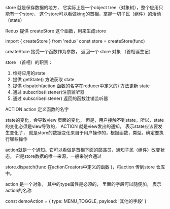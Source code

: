 <!-- 关于store的备注 -->

<!-- redux react的状态管理器 -->

store 就是保存数据的地方， 它实际上是一个object tree（对象树），整个应用只能有一个store，
这个store可以看做king的首相，掌握一切子民（组件）的活动（state）

Redux 提供  createStore 这个函数，用来生成store

import { createStore } from 'redux'
const store = createStore(func)

<!-- func 一般是封装的状态管理函数 然后导出为全局的store -->


createStore 接受一个函数作为参数， 返回一个 store 对象 （首相诞生记）

store （首相）的职责：

1. 维持应用的state
2. 提供 getState() 方法获取 state
3. 提供 dispatch(action 函数的名字在reducer中定义的) 方法更新  state
4. 通过 subscribe(listener)注册监听器
5. 通过 subscribe(listener) 返回的函数注销监听器

ACTION action 定义函数的名字

state的变化，会导致view 页面的变化， 但是，用户接触不到state，所以，state的变化必须是view导致的， ACTION 就是view发出的通知， 表示state应该要发生变化了， 就是store的数据变化来自于用户操作的，根据函数，类型。确定要执行哪些操作

action就是一个通知。它可以看做是首相下面的邮递员，通知子民（组件）改变状态， 它是store数据的唯一来源，一般来说会通过

store.dispatch(func 在actionCreators中定义的函数 )，将action 传到store 仓库中。

action 是一个对象， 其中的type属性是必须的， 里面的字段可以随便加， 表示action的名称

const demoAction = {
    type: MENU_TOGGLE,
    payload: '其他的字段'
}


